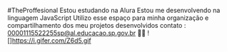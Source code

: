 #TheProffesional
Estou estudando na Alura
Estou me desenvolvendo na linguagem JavaScript
Utilizo esse espaço para minha organização e compartilhamento dos meu projetos desenvolvidos
contato :
00001115522255sp@al.educacao.sp.gov.br
🔫🧟
![]https://i.gifer.com/Z6d5.gif

